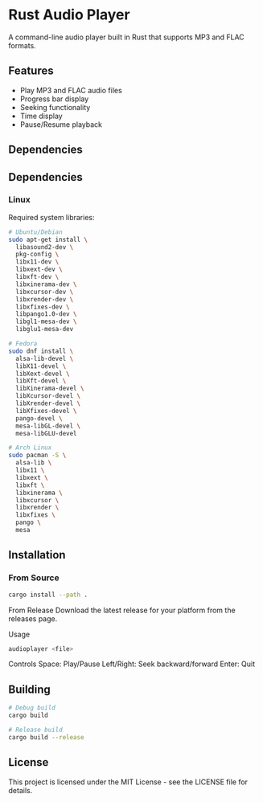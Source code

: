 # Rust Audio Player

A command-line audio player built in Rust that supports MP3 and FLAC formats.

## Features

- Play MP3 and FLAC audio files
- Progress bar display
- Seeking functionality
- Time display
- Pause/Resume playback

## Dependencies

## Dependencies

### Linux
Required system libraries:

```bash
# Ubuntu/Debian
sudo apt-get install \
  libasound2-dev \
  pkg-config \
  libx11-dev \
  libxext-dev \
  libxft-dev \
  libxinerama-dev \
  libxcursor-dev \
  libxrender-dev \
  libxfixes-dev \
  libpango1.0-dev \
  libgl1-mesa-dev \
  libglu1-mesa-dev

# Fedora
sudo dnf install \
  alsa-lib-devel \
  libX11-devel \
  libXext-devel \
  libXft-devel \
  libXinerama-devel \
  libXcursor-devel \
  libXrender-devel \
  libXfixes-devel \
  pango-devel \
  mesa-libGL-devel \
  mesa-libGLU-devel

# Arch Linux
sudo pacman -S \
  alsa-lib \
  libx11 \
  libxext \
  libxft \
  libxinerama \
  libxcursor \
  libxrender \
  libxfixes \
  pango \
  mesa
```

## Installation

### From Source
```bash
cargo install --path .
```
From Release
Download the latest release for your platform from the releases page.

Usage

```bash
audioplayer <file>
```
Controls
Space: Play/Pause
Left/Right: Seek backward/forward
Enter: Quit

## Building
``` bash
# Debug build
cargo build

# Release build
cargo build --release
```
## License
This project is licensed under the MIT License - see the LICENSE file for details.